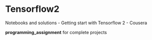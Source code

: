 # Tensorflow2
Notebooks and solutions - Getting start with Tensorflow 2 - Cousera

**programming_assignment** for complete projects
